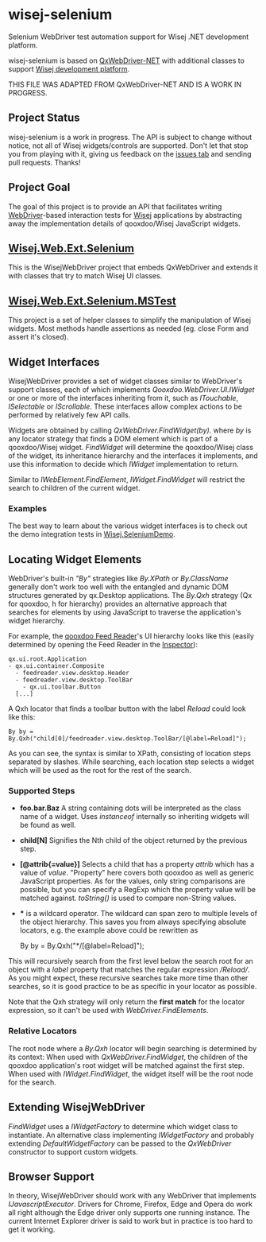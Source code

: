 # wisej-selenium

Selenium WebDriver test automation support for Wisej .NET development platform.

wisej-selenium is based on [QxWebDriver-NET](http://github.com/tfreitasleal/QxWebDriver-NET) with additional classes to support [Wisej development platform](http://wisej.com).

THIS FILE WAS ADAPTED FROM QxWebDriver-NET AND IS A WORK IN PROGRESS.

## Project Status

wisej-selenium is a work in progress. The API is subject to change without notice, not all of Wisej widgets/controls are supported. Don't let that stop you from playing with it, giving us feedback on the [issues tab](http://github.com/iceteagroup/wisej-selenium/issues) and sending pull requests. Thanks!

## Project Goal

The goal of this project is to provide an API that facilitates writing [WebDriver](http://seleniumhq.org/docs/03_webdriver.html)-based interaction tests for [Wisej](http://wisej.com) applications by abstracting away the implementation details of qooxdoo/Wisej JavaScript widgets.

## [Wisej.Web.Ext.Selenium](http://github.com/iceteagroup/wisej-selenium/tree/master/Wisej.Web.Ext.Selenium/Wisej.Web.Ext.Selenium)

This is the WisejWebDriver project that embeds QxWebDriver and extends it with classes that try to match Wisej UI classes.

## [Wisej.Web.Ext.Selenium.MSTest](http://github.com/iceteagroup/wisej-selenium/tree/master/Wisej.Web.Ext.Selenium/Wisej.Web.Ext.Selenium.MSTest)

This project is a set of helper classes to simplify the manipulation of Wisej widgets. Most methods handle assertions as needed (eg. close Form and assert it's closed).

## Widget Interfaces

WisejWebDriver provides a set of widget classes similar to WebDriver's support classes, each of which implements _Qooxdoo.WebDriver.UI.IWidget_ or one or more of the interfaces inheriting from it, such as _ITouchable_, _ISelectable_ or _IScrollable_. These interfaces allow complex actions to be performed by relatively few API calls.

Widgets are obtained by calling _QxWebDriver.FindWidget(by)_. where _by_ is any locator strategy that finds a DOM element which is part of a qooxdoo/Wisej widget. _FindWidget_ will determine the qooxdoo/Wisej class of the widget, its inheritance hierarchy and the interfaces it implements, and use this information to decide which _IWidget_ implementation to return.

Similar to _IWebElement.FindElement_, _IWidget.FindWidget_ will restrict the search to children of the current widget.

### Examples

The best way to learn about the various widget interfaces is to check out the demo integration tests in [Wisej.SeleniumDemo](http://github.com/iceteagroup/wisej-selenium/tree/master/Wisej.SeleniumDemo).

## Locating Widget Elements

WebDriver's built-in _"By"_ strategies like _By.XPath_ or _By.ClassName_ generally don't work too well with the entangled and dynamic DOM structures generated by qx.Desktop applications. The _By.Qxh_ strategy (Qx for qooxdoo, h for hierarchy) provides an alternative approach that searches for elements by using JavaScript to traverse the application's widget hierarchy.

For example, the [qooxdoo Feed Reader](http://demo.qooxdoo.org/current/feedreader/)'s UI hierarchy looks like this (easily determined by opening the Feed Reader in the [Inspector](http://www.qooxdoo.org/Inspector/)):

    qx.ui.root.Application
    - qx.ui.container.Composite
      - feedreader.view.desktop.Header
      - feedreader.view.desktop.ToolBar
        - qx.ui.toolbar.Button
      [...]

A Qxh locator that finds a toolbar button with the label _Reload_ could look like this:

    By by = By.Qxh("child[0]/feedreader.view.desktop.ToolBar/[@label=Reload]");

As you can see, the syntax is similar to XPath, consisting of location steps separated by slashes. While searching, each location step selects a widget which will be used as the root for the rest of the search.

### Supported Steps

*   **foo.bar.Baz** A string containing dots will be interpreted as the class name of a widget. Uses _instanceof_ internally so inheriting widgets will be found as well.
*   **child[N]** Signifies the Nth child of the object returned by the previous step.
*   **[@attrib{=value}]** Selects a child that has a property _attrib_ which has a value of _value_. "Property" here covers both qooxdoo as well as generic JavaScript properties. As for the values, only string comparisons are possible, but you can specify a RegExp which the property value will be matched against. _toString()_ is used to compare non-String values.
*  __\*__ is a wildcard operator. The wildcard can span zero to multiple levels of the object hierarchy. This saves you from always specifying absolute locators, e.g. the example above could be rewritten as


    By by = By.Qxh("*/[@label=Reload]");

This will recursively search from the first level below the search root for an object with a _label_ property that matches the regular expression _/Reload/_. As you might expect, these recursive searches take more time than other searches, so it is good practice to be as specific in your locator as possible.

Note that the Qxh strategy will only return the **first match** for the locator expression, so it can't be used with _WebDriver.FindElements_.

### Relative Locators

The root node where a _By.Qxh_ locator will begin searching is determined by its context: When used with _QxWebDriver.FindWidget_, the children of the qooxdoo application's root widget will be matched against the first step.
When used with _IWidget.FindWidget_, the widget itself will be the root node for the search.

## Extending WisejWebDriver

_FindWidget_ uses a _IWidgetFactory_ to determine which widget class to instantiate. An alternative class implementing _IWidgetFactory_ and probably extending _DefaultWidgetFactory_ can be passed to the _QxWebDriver_ constructor to support custom widgets.

## Browser Support

In theory, WisejWebDriver should work with any WebDriver that implements _IJavascriptExecutor_. Drivers for Chrome, Firefox, Edge and Opera do work all right although the Edge driver only supports one running instance. The current Internet Explorer driver is said to work but in practice is too hard to get it working.

